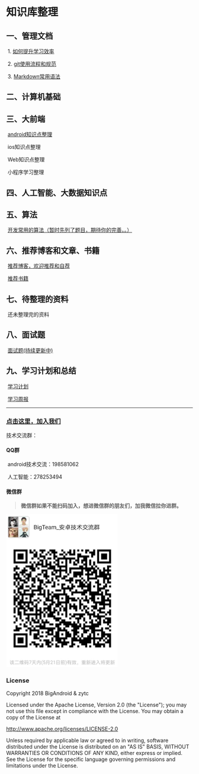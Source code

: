 # 知识库整理

## 一、管理文档

​	1. [如何提升学习效率](管理文档/1.如何提升学习效率.md)

​	2. [git使用流程和规范](管理文档/git使用流程和规范.md)

​	3. [Markdown常用语法](管理文档/Markdown常用语法.md)

## 二、计算机基础



## 三、大前端

​	[android知识点整理](Android技术点/SUMMARY.md)

​	ios知识点整理

​	Web知识点整理

​	小程序学习整理

## 四、人工智能、大数据知识点




## 五、算法

​	[开发常用的算法（暂时先列了题目，期待你的完善。。）](算法/常用算法.md)

## 六、推荐博客和文章、书籍

​	[推荐博客，欢迎推荐和自荐](推荐博客和文章/推荐文章.md)

​	[推荐书籍](推荐博客和文章/推荐书籍和课程.md)

## 七、待整理的资料

​       还未整理完的资料

## 八、面试题

​      [面试题(持续更新中)](面试题/面试.md)

## 九、学习计划和总结

​	[学习计划](学习计划.md)

​	[学习周报](学习周报.md)



------

### [点击这里，加入我们](关于我们/关于我们.md)

技术交流群：

#### QQ群

​	android技术交流：198581062

​	人工智能：278253494

#### 微信群

> **微信群如果不能扫码加入，想进微信群的朋友们，加我微信拉你进群。**

 <img src="./关于我们/微信群.jpg" width="300" alt="图片名称"/>



### License

Copyright 2018 BigAndroid & zytc

Licensed under the Apache License, Version 2.0 (the "License"); you may not use this file except in compliance with the License. You may obtain a copy of the License at

<http://www.apache.org/licenses/LICENSE-2.0>

Unless required by applicable law or agreed to in writing, software distributed under the License is distributed on an "AS IS" BASIS, WITHOUT WARRANTIES OR CONDITIONS OF ANY KIND, either express or implied. See the License for the specific language governing permissions and limitations under the License.